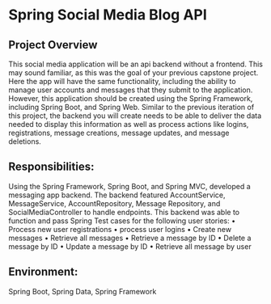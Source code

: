 # Spring Social Media Blog API

## Project Overview

This social media application will be an api backend without a frontend. This may sound familiar, as this was the goal of your previous capstone project. Here the app will have the  same functionality, including the ability to manage user accounts and messages that they submit to the application. However, this application should be created using the Spring Framework, including Spring Boot, and Spring Web.
Similar to the previous iteration of this project, the backend you will create needs to be able to deliver the data needed to display this information as well as process actions like logins, registrations, message creations, message updates, and message deletions.
 
## Responsibilities:
Using the Spring Framework, Spring Boot, and Spring MVC, developed a messaging app backend. The backend featured AccountService, MessageService, AccountRepository, Message Repository, and SocialMediaController to handle endpoints. This backend was able to function and pass Spring Test cases for the following user stories:
•	Process new user registrations
•	process user logins
•	Create new messages
•	Retrieve all messages
•	Retrieve a message by ID
•	Delete a message by ID
•	Update a message by ID
•	Retrieve all message by user
 
## Environment:
Spring Boot, Spring Data, Spring Framework
